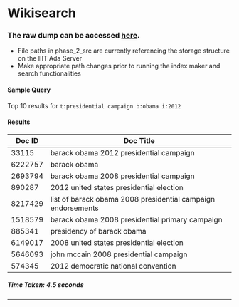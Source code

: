 # Wikisearch

### The raw dump can be accessed [here](https://drive.google.com/file/d/1jks0SuLrO2vZpWGEYNHBXYAW734VM-h7/view?usp=sharing).

- File paths in phase_2_src are currently referencing the storage structure on the IIIT Ada Server
- Make appropriate path changes prior to running the index maker and search functionalities

#### Sample Query
Top 10 results for `t:presidential campaign b:obama i:2012`

#### Results

| Doc ID | Doc Title |
| ------ | --------- |
| 33115 | barack obama 2012 presidential campaign |
| 6222757 | barack obama |
| 2693794 | barack obama 2008 presidential campaign |
| 890287 | 2012 united states presidential election |
| 8217429 | list of barack obama 2008 presidential campaign endorsements |
| 1518579 | barack obama 2008 presidential primary campaign |
| 885341 | presidency of barack obama |
| 6149017 | 2008 united states presidential election |
| 5646093 | john mccain 2008 presidential campaign |
| 574345 | 2012 democratic national convention |

##### Time Taken: 4.5 seconds

---
